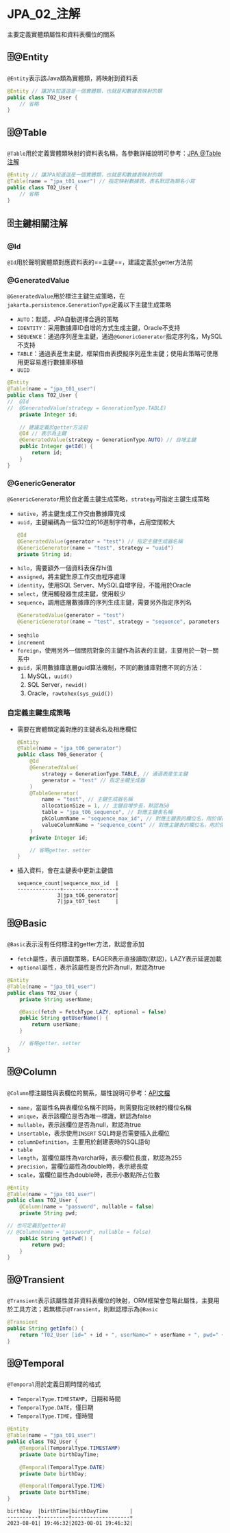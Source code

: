 # JPA_02_注解
主要定義實體類屬性和資料表欄位的關系

## 🗄️@Entity
`@Entity`表示該Java類為實體類，將映射到資料表

```java
@Entity // 讓JPA知道這是一個實體類，也就是和數據表映射的類
public class T02_User {
	// 省略
}
```

## 🗄️@Table
`@Table`用於定義實體類映射的資料表名稱，各參數詳細說明可參考：[JPA @Table 注解](https://fanlychie.github.io/post/jpa-table-annotation.html)

```java
@Entity // 讓JPA知道這是一個實體類，也就是和數據表映射的類
@Table(name = "jpa_t01_user") // 指定映射數據表，表名默認為類名小寫
public class T02_User {
	// 省略
}
```

## 🗄️主鍵相關注解
### @Id
`@Id`用於聲明實體類對應資料表的==主鍵==，建議定義於getter方法前

### @GeneratedValue
`@GeneratedValue`用於標注主鍵生成策略，在`jakarta.persistence.GenerationType`定義以下主鍵生成策略
- `AUTO`：默認，JPA自動選擇合適的策略
- `IDENTITY`：采用數據庫ID自增的方式生成主鍵，Oracle不支持
- `SEQUENCE`：通過序列産生主鍵，通過`@GenericGenerator`指定序列名，MySQL不支持
- `TABLE`：通過表産生主鍵，框架借由表摸擬序列産生主鍵；使用此策略可使應用更容易進行數據庫移植
- `UUID`

```java
@Entity
@Table(name = "jpa_t01_user")
public class T02_User {
//	@Id
//	@GeneratedValue(strategy = GenerationType.TABLE)
	private Integer id;
	
	// 建議定義於getter方法前
	@Id // 表示為主鍵
	@GeneratedValue(strategy = GenerationType.AUTO) // 自增主鍵
	public Integer getId() {
		return id;
	}
}
```

### @GenericGenerator
`@GenericGenerator`用於自定義主鍵生成策略，`strategy`可指定主鍵生成策略
- `native`，將主鍵生成工作交由數據庫完成
- `uuid`，主鍵編碼為一個32位的16進制字符串，占用空間較大
	```java
	@Id
	@GeneratedValue(generator = "test") // 指定主鍵生成器名稱
	@GenericGenerator(name = "test", strategy = "uuid")
	private String id;
	```
- `hilo`，需要額外一個資料表保存hi值
- `assigned`，將主鍵生原工作交由程序處理
- `identity`，使用SQL Server、MySQL自增字段，不能用於Oracle
- `select`，使用觸發器生成主鍵，使用較少
- `sequence`，調用底層數據庫的序列生成主鍵，需要另外指定序列名
	```java
	@GeneratedValue(generator = "test")  
	@GenericGenerator(name = "test", strategy = "sequence", parameters = { @Parameter(name = "sequence", value = "底層數據庫sequenceName") }
	```
- `seqhilo`
- `increment`
- `foreign`，使用另外一個關院對象的主鍵作為該表的主鍵，主要用於一對一關系中
- `guid`，采用數據庫底層guid算法機制，不同的數據庫對應不同的方法：
	1. MySQL，`uuid()`
	2. SQL Server，`newid()`
	3. Oracle，`rawtohex(sys_guid())`

### 自定義主鍵生成策略
- 需要在實體類定義對應的主鍵表名及相應欄位
	```java
	@Entity
	@Table(name = "jpa_t06_generator")
	public class T06_Generator {
		@Id  
		@GeneratedValue(
			strategy = GenerationType.TABLE, // 通過表産生主鍵
			generator = "test" // 指定主鍵生成器
		)  
		@TableGenerator(
			name = "test", // 主鍵生成器名稱
			allocationSize = 1, // 主鍵自增步長，默認為50
			table = "jpa_t06_sequence", // 對應主鍵表名稱
			pkColumnName = "sequence_max_id", // 對應主鍵表的欄位名，用於保存資料表名稱
			valueColumnName = "sequence_count" // 對應主鍵表的欄位名，用於保存上次生成的主鍵值
		)  
		private Integer id;
	
		// 省略getter、setter
	}
	```
- 插入資料，會在主鍵表中更新主鍵值
	```console
	sequence_count|sequence_max_id  |
	--------------+-----------------+
	             3|jpa_t06_generator|
	             7|jpa_t07_test     |
	```

## 🗄️@Basic
`@Basic`表示沒有任何標注的getter方法，默認會添加
- `fetch`屬性，表示讀取策略，EAGER表示直接讀取(默認)，LAZY表示延遲加載
- `optional`屬性，表示該屬性是否允許為null，默認為true

```java
@Entity
@Table(name = "jpa_t01_user")
public class T02_User {
	private String userName;

	@Basic(fetch = FetchType.LAZY, optional = false)
	public String getUserName() {
		return userName;
	}

	// 省略getter、setter
}
```

## 🗄️@Column
`@Column`標注屬性與表欄位的關系，屬性說明可參考：[API文檔](https://docs.oracle.com/javaee/5/api/javax/persistence/Column.html)
- `name`，當屬性名與表欄位名稱不同時，則需要指定映射的欄位名稱
- `unique`，表示該欄位是否為唯一標識，默認為false
- `nullable`，表示該欄位是否為null，默認為true
- `insertable`，表示使用`INSERT` SQL時是否需要插入此欄位
- `columnDefinition`，主要用於創建表時的SQL語句
- `table`
- `length`，當欄位屬性為varchar時，表示欄位長度，默認為255
- `precision`，當欄位屬性為double時，表示總長度
- `scale`，當欄位屬性為double時，表示小數點所占位數

```java
@Entity
@Table(name = "jpa_t01_user")
public class T02_User {
	@Column(name = "password", nullable = false)
	private String pwd;

// 也可定義於getter前
// @Column(name = "password", nullable = false)
	public String getPwd() {
		return pwd;
	}
}
```

## 🗄️@Transient
`@Transient`表示該屬性並非資料表欄位的映射，ORM框架會忽略此屬性，主要用於工具方法；若無標示`@Transient`，則默認標示為`@Basic`

```java
@Transient
public String getInfo() {
	return "T02_User [id=" + id + ", userName=" + userName + ", pwd=" + pwd + ", city=" + city + "]";
}
```

## 🗄️@Temporal
`@Temporal`用於定義日期時間的格式
- `TemporalType.TIMESTAMP`，日期和時間
- `TemporalType.DATE`，僅日期
- `TemporalType.TIME`，僅時間

```java
@Entity
@Table(name = "jpa_t01_user")
public class T02_User {
	@Temporal(TemporalType.TIMESTAMP)
	private Date birthDayTime;
	
	@Temporal(TemporalType.DATE)
	private Date birthDay;

	@Temporal(TemporalType.TIME)
	private Date birthTime;
}
```

```console
birthDay  |birthTime|birthDayTime       |
----------+---------+-------------------+
2023-08-01| 19:46:32|2023-08-01 19:46:32|
```